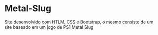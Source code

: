 # Metal-Slug
Site desenvolvido com HTLM, CSS e Bootstrap, o mesmo consiste de um site baseado em um jogo de PS1 Metal Slug
